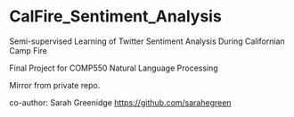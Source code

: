 # CalFire_Sentiment_Analysis
Semi-supervised Learning of Twitter Sentiment Analysis During Californian Camp Fire

Final Project for COMP550 Natural Language Processing

Mirror from private repo.

co-author: Sarah Greenidge https://github.com/sarahegreen
